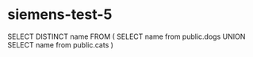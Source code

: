 # siemens-test-5

SELECT DISTINCT name FROM (
    SELECT name from public.dogs
    UNION
    SELECT name from public.cats
)
